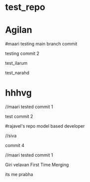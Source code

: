# test_repo
# Agilan

#maari
testing main branch commit

testing commit 2

test_ilarum

test_narahd

hhhvg
=======

//maari tested commit 1

test commit 2

#rajavel's repo
model based developer


//siva 

commit 4

//maari 
tested commit 1

Giri velavan First Time Merging

its me prabha 